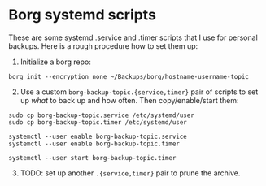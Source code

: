 Borg systemd scripts
====================

These are some systemd .service and .timer scripts that I use for
personal backups. Here is a rough procedure how to set them up:

1. Initialize a borg repo:

```
borg init --encryption none ~/Backups/borg/hostname-username-topic
```

2. Use a custom `borg-backup-topic.{service,timer}` pair of scripts to
set up *what* to back up and how often. Then copy/enable/start them:

```
sudo cp borg-backup-topic.service /etc/systemd/user
sudo cp borg-backup-topic.timer /etc/systemd/user

systemctl --user enable borg-backup-topic.service
systemctl --user enable borg-backup-topic.timer

systemctl --user start borg-backup-topic.timer
```

3. TODO: set up another `.{service,timer}` pair to prune the archive.